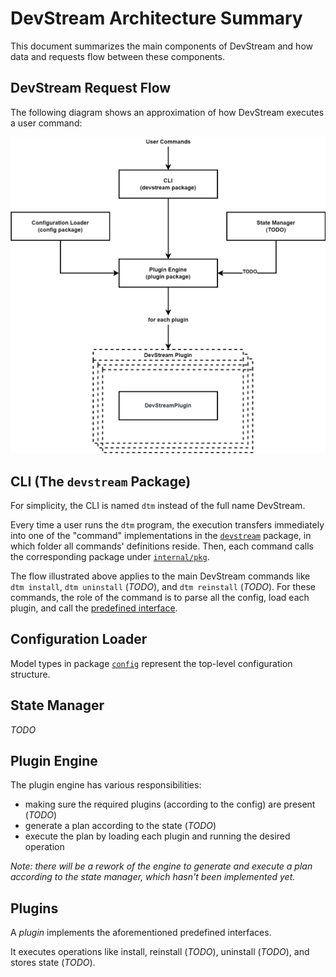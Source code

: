# DevStream Architecture Summary

This document summarizes the main components of DevStream and how data and requests flow between these components.

## DevStream Request Flow

The following diagram shows an approximation of how DevStream executes a user command:

![DevStream Architecture Diagram](./images/architecture-overview.png)

## CLI (The `devstream` Package)

For simplicity, the CLI is named `dtm` instead of the full name DevStream.

Every time a user runs the `dtm` program, the execution transfers immediately into one of the "command" implementations in the [`devstream`](https://github.com/merico-dev/stream/tree/main/cmd/devstream) package, in which folder all commands' definitions reside. Then, each command calls the corresponding package under [`internal/pkg`](https://github.com/merico-dev/stream/tree/main/internal/pkg).

The flow illustrated above applies to the main DevStream commands like `dtm install`, `dtm uninstall` (_TODO_), and `dtm reinstall` (_TODO_). For these commands, the role of the command is to parse all the config, load each plugin, and call the [predefined interface](https://github.com/merico-dev/stream/blob/main/internal/pkg/plugin/plugin.go#L12).

## Configuration Loader

Model types in package [`config`](https://github.com/merico-dev/stream/blob/main/internal/pkg/config/config.go) represent the top-level configuration structure.

## State Manager

_TODO_

## Plugin Engine

The plugin engine has various responsibilities:

- making sure the required plugins (according to the config) are present (_TODO_)
- generate a plan according to the state (_TODO_)
- execute the plan by loading each plugin and running the desired operation

_Note: there will be a rework of the engine to generate and execute a plan according to the state manager, which hasn't been implemented yet._

## Plugins

A _plugin_ implements the aforementioned predefined interfaces.

It executes operations like install, reinstall (_TODO_), uninstall (_TODO_), and stores state (_TODO_).
